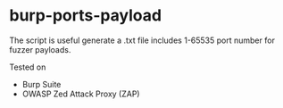 # burp-ports-payload
The script is useful generate a .txt file includes 1-65535 port number for fuzzer payloads.

Tested on 
- Burp Suite 
- OWASP Zed Attack Proxy (ZAP) 
